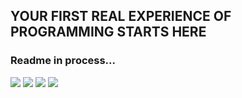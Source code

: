 ## YOUR FIRST REAL EXPERIENCE OF PROGRAMMING STARTS HERE
### Readme in process...

<img src="https://github.com/mary-tkachenko/jump_start_startup_project/blob/master/project%20screenshoats/Screenshot%202018-09-14%2018.15.38.png?raw=true">

<img src="https://github.com/mary-tkachenko/jump_start_startup_project/blob/master/project%20screenshoats/Screenshot%202018-09-14%2018.15.58.png?raw=true">

<img src="https://github.com/mary-tkachenko/jump_start_startup_project/blob/master/project%20screenshoats/Screenshot%202018-09-14%2018.16.10.png?raw=true">

<img src="https://github.com/mary-tkachenko/jump_start_startup_project/blob/master/project%20screenshoats/Screenshot%202018-09-14%2018.16.27.png?raw=true">
